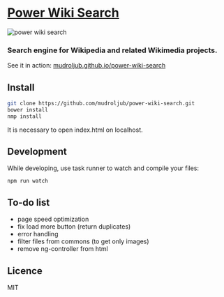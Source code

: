 # [Power Wiki Search](http://mudroljub.github.io/power-wiki-search/)

![power wiki search](http://i153.photobucket.com/albums/s210/mladifilozof/power-wiki-search.png "Power Wiki Search")

### Search engine for Wikipedia and related Wikimedia projects.

See it in action: [mudroljub.github.io/power-wiki-search](http://mudroljub.github.io/power-wiki-search/)

## Install

```sh
git clone https://github.com/mudroljub/power-wiki-search.git
bower install
nmp install
```

It is necessary to open index.html on localhost.

## Development

While developing, use task runner to watch and compile your files:

```
npm run watch
```

## To-do list
- page speed optimization
- fix load more button (return duplicates)
- error handling
- filter files from commons (to get only images)
- remove ng-controller from html

## Licence
MIT
